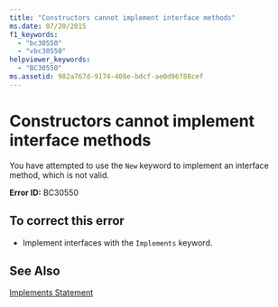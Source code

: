 ```yaml
---
title: "Constructors cannot implement interface methods"
ms.date: 07/20/2015
f1_keywords: 
  - "bc30550"
  - "vbc30550"
helpviewer_keywords: 
  - "BC30550"
ms.assetid: 982a767d-9174-408e-bdcf-ae0d96f88cef
---
```

# Constructors cannot implement interface methods
You have attempted to use the `New` keyword to implement an interface method, which is not valid.  
  
 **Error ID:** BC30550  
  
## To correct this error  
  
- Implement interfaces with the `Implements` keyword.  
  
## See Also  
 [Implements Statement](../../visual-basic/language-reference/statements/implements-statement.md)  
 
